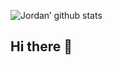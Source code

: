 ![Jordan’ github stats](https://github-readme-stats.vercel.app/api?username=jordanfbeck0528&show_icons=true&theme=tokyonight)
## Hi there 👋
<!--
 ### 🌱 I’m a software developer, and graduated Turing School of Software and Design in June 2021.
 ### 🥇 Check out my last project, [Selector](https://github.com/selector-turing/back_end), which won 1st place in Turing's Demo Comp, this July 2021! 
 ### 🔭 I’m currently working on [Telepic](https://github.com/Telepic-Game), with my friend [Kris Litman](https://github.com/krislitman). Telepic is a fun drawing game, for groups of friends. 
 ### 🌎 I’m additionally looking to collaborate on non-profit/volunteer work, geography focused apps/games(e.g. geoguessr!)
 ### 🥟 Ask me about - Vinyl Records, Artisan Bread baking, Gardening, Sommelier stuff, My band, International Street foods! 


**jordanfbeck0528/jordanfbeck0528** is a ✨ _special_ ✨ repository because its `README.md` (this file) appears on your GitHub profile. https://github.com/anuraghazra/github-readme-stats



Here are some ideas to get you started:

- 🔭 I’m currently working on ...
- 🌱 I’m currently learning ...
- 👯 I’m looking to collaborate on ...
- 🤔 I’m looking for help with ...
- 💬 Ask me about ...
- 📫 How to reach me: ...
- 😄 Pronouns: ...
- ⚡ Fun fact: ...
-->
